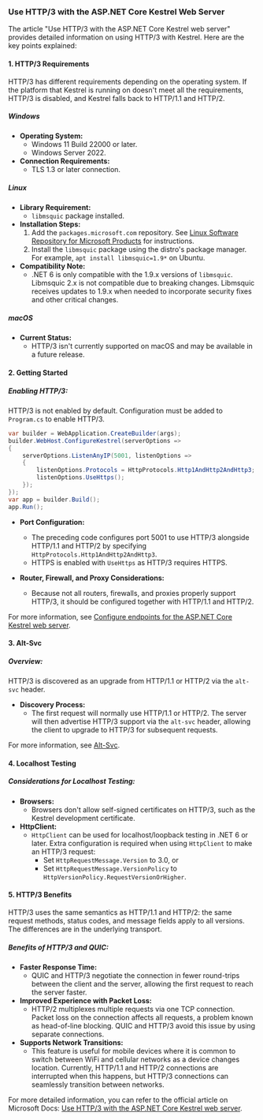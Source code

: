 ### Use HTTP/3 with the ASP.NET Core Kestrel Web Server

The article "Use HTTP/3 with the ASP.NET Core Kestrel web server" provides detailed information on using HTTP/3 with Kestrel. Here are the key points explained:

#### 1. HTTP/3 Requirements

HTTP/3 has different requirements depending on the operating system. If the platform that Kestrel is running on doesn't meet all the requirements, HTTP/3 is disabled, and Kestrel falls back to HTTP/1.1 and HTTP/2.

##### Windows

- **Operating System:**
  - Windows 11 Build 22000 or later.
  - Windows Server 2022.
- **Connection Requirements:**
  - TLS 1.3 or later connection.

##### Linux

- **Library Requirement:**
  - `libmsquic` package installed.
- **Installation Steps:**
  1. Add the `packages.microsoft.com` repository. See [Linux Software Repository for Microsoft Products](https://docs.microsoft.com/en-us/windows-server/administration/linux-package-repository-for-microsoft-software) for instructions.
  2. Install the `libmsquic` package using the distro's package manager. For example, `apt install libmsquic=1.9*` on Ubuntu.
- **Compatibility Note:**
  - .NET 6 is only compatible with the 1.9.x versions of `libmsquic`. Libmsquic 2.x is not compatible due to breaking changes. Libmsquic receives updates to 1.9.x when needed to incorporate security fixes and other critical changes.

##### macOS

- **Current Status:**
  - HTTP/3 isn't currently supported on macOS and may be available in a future release.

#### 2. Getting Started

##### Enabling HTTP/3:
HTTP/3 is not enabled by default. Configuration must be added to `Program.cs` to enable HTTP/3.

```csharp name=Program.cs
var builder = WebApplication.CreateBuilder(args);
builder.WebHost.ConfigureKestrel(serverOptions =>
{
    serverOptions.ListenAnyIP(5001, listenOptions =>
    {
        listenOptions.Protocols = HttpProtocols.Http1AndHttp2AndHttp3;
        listenOptions.UseHttps();
    });
});
var app = builder.Build();
app.Run();
```

- **Port Configuration:**
  - The preceding code configures port 5001 to use HTTP/3 alongside HTTP/1.1 and HTTP/2 by specifying `HttpProtocols.Http1AndHttp2AndHttp3`.
  - HTTPS is enabled with `UseHttps` as HTTP/3 requires HTTPS.

- **Router, Firewall, and Proxy Considerations:**
  - Because not all routers, firewalls, and proxies properly support HTTP/3, it should be configured together with HTTP/1.1 and HTTP/2.

For more information, see [Configure endpoints for the ASP.NET Core Kestrel web server](https://docs.microsoft.com/en-us/aspnet/core/fundamentals/servers/kestrel/endpoints).

#### 3. Alt-Svc

##### Overview:
HTTP/3 is discovered as an upgrade from HTTP/1.1 or HTTP/2 via the `alt-svc` header.

- **Discovery Process:**
  - The first request will normally use HTTP/1.1 or HTTP/2. The server will then advertise HTTP/3 support via the `alt-svc` header, allowing the client to upgrade to HTTP/3 for subsequent requests.

For more information, see [Alt-Svc](https://developer.mozilla.org/docs/Web/HTTP/Headers/Alt-Svc).

#### 4. Localhost Testing

##### Considerations for Localhost Testing:
- **Browsers:**
  - Browsers don't allow self-signed certificates on HTTP/3, such as the Kestrel development certificate.
- **HttpClient:**
  - `HttpClient` can be used for localhost/loopback testing in .NET 6 or later. Extra configuration is required when using `HttpClient` to make an HTTP/3 request:
    - Set `HttpRequestMessage.Version` to 3.0, or
    - Set `HttpRequestMessage.VersionPolicy` to `HttpVersionPolicy.RequestVersionOrHigher`.

#### 5. HTTP/3 Benefits

HTTP/3 uses the same semantics as HTTP/1.1 and HTTP/2: the same request methods, status codes, and message fields apply to all versions. The differences are in the underlying transport.

##### Benefits of HTTP/3 and QUIC:

- **Faster Response Time:**
  - QUIC and HTTP/3 negotiate the connection in fewer round-trips between the client and the server, allowing the first request to reach the server faster.
- **Improved Experience with Packet Loss:**
  - HTTP/2 multiplexes multiple requests via one TCP connection. Packet loss on the connection affects all requests, a problem known as head-of-line blocking. QUIC and HTTP/3 avoid this issue by using separate connections.
- **Supports Network Transitions:**
  - This feature is useful for mobile devices where it is common to switch between WiFi and cellular networks as a device changes location. Currently, HTTP/1.1 and HTTP/2 connections are interrupted when this happens, but HTTP/3 connections can seamlessly transition between networks.

For more detailed information, you can refer to the official article on Microsoft Docs: [Use HTTP/3 with the ASP.NET Core Kestrel web server](https://docs.microsoft.com/en-us/aspnet/core/fundamentals/servers/kestrel/http3).